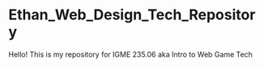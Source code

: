 # Ethan_Web_Design_Tech_Repository

Hello! This is my repository for IGME 235.06 aka Intro to Web Game Tech
